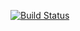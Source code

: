 [![Build Status](https://travis-ci.org/meilke/ruby-refactoring.svg?branch=master)](https://travis-ci.org/meilke/ruby-refactoring)